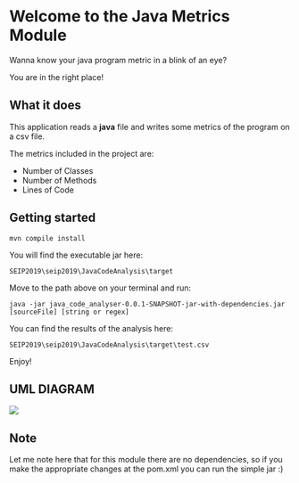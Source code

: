 # Welcome to the Java Metrics Module

Wanna know your java program metric in a blink of an eye?

You are in the right place!

## What it does

This application reads a **java** file and writes some metrics of the program on a csv file.

The metrics included in the project are:

* Number of Classes
* Number of Methods
* Lines of Code

## Getting started

```mvn compile install```

You will find the executable jar here:

```SEIP2019\seip2019\JavaCodeAnalysis\target```

Move to the path above on your terminal and run:

```java -jar java_code_analyser-0.0.1-SNAPSHOT-jar-with-dependencies.jar [sourceFile] [string or regex]``` 

You can find the results of the analysis here:

```SEIP2019\seip2019\JavaCodeAnalysis\target\test.csv```

Enjoy!

## UML DIAGRAM

<img src="../../media/uml.png">

## Note

Let me note here that for this module there are no dependencies, so if you make the appropriate changes at the pom.xml you can 
run the simple jar :)